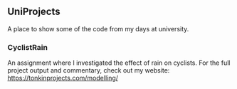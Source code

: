 ## UniProjects
A place to show some of the code from my days at university.

### CyclistRain
An assignment where I investigated the effect of rain on cyclists.
For the full project output and commentary, check out my website: https://tonkinprojects.com/modelling/ 

